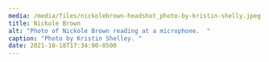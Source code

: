 ```yaml
---
media: /media/files/nickolebrown-headshot_photo-by-kristin-shelly.jpeg
title: Nickole Brown
alt: "Photo of Nickole Brown reading at a microphone.  "
caption: "Photo by Kristin Shelley. "
date: 2021-10-18T17:34:00-0500
---
```

